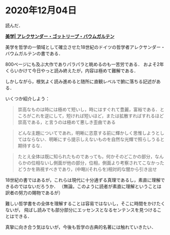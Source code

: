 # 2020年12月04日 


読んだ．



**[美学| アレクサンダー・ゴットリープ・バウムガルテン](https://amzn.to/3qr7w8D)**



美学を哲学の一領域として確立させた18世紀のドイツの哲学者アレクサンダー・バウムガルテンの書である．


800ページにも及ぶ大作でありパラパラと眺めるのも一苦労である．
およそ2年くらいかけて今日やっと読み終えたが，内容は極めて難解である．


しかしながら，根気よく読み進めると随所に直観レベルで腑に落ちる記述がある．


いくつか紹介しよう：



> 崇高なものは時には極めて短いし，時にはすぐれて豊麗，富裕である．ところがこれを逆にして，短ければ短いほど，または拡散すればすれるほど崇高である，と言うのは極めて悪しき歪曲である


> どんな主題についてであれ，明晰に恣意する前に輝かしく思惟しようとしてはならない．明晰にすら提示しえないものを自然な光輝で照らしうると期待するな．


> たとえ全体は既に知られたものであっても，何かそのどこかの部分，なんらかの位相ないし側面が他の部分，位相，側面より考察されてこなかったどうかを熟視すべきであり，(中略)(それらを)相対的な闇から引き出せ



18世紀の書ではあるが，これらは現代に十分通ずる真理であるし，素直に理解できるのではないだろうか．
（無論，このように読者が素直に理解ということは訳者の努力の賜物であるが）




難しい哲学書をの全体を理解することは容易ではないし，そこに時間をかけたくないが，
飛ばし読みでも部分部分にエッセンスとなるセンテンスを見つけることはできる．



真摯に向き合う気はないが，今後も哲学の古典的名著には触れていきたい．